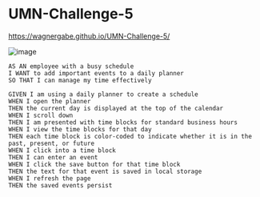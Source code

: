 # UMN-Challenge-5

https://wagnergabe.github.io/UMN-Challenge-5/

![image](https://user-images.githubusercontent.com/102180936/170907535-7ef14d14-5e19-444e-aad7-57b9a74b4217.png)



```
AS AN employee with a busy schedule
I WANT to add important events to a daily planner
SO THAT I can manage my time effectively
```

```
GIVEN I am using a daily planner to create a schedule
WHEN I open the planner
THEN the current day is displayed at the top of the calendar
WHEN I scroll down
THEN I am presented with time blocks for standard business hours
WHEN I view the time blocks for that day
THEN each time block is color-coded to indicate whether it is in the past, present, or future
WHEN I click into a time block
THEN I can enter an event
WHEN I click the save button for that time block
THEN the text for that event is saved in local storage
WHEN I refresh the page
THEN the saved events persist
```
